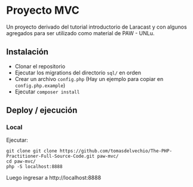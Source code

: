 # Proyecto MVC

Un proyecto derivado del tutorial introductorio de Laracast y con algunos
agregados para ser utilizado como material de PAW - UNLu.

## Instalación

 - Clonar el repositorio
 - Ejecutar los migrations del directorio `sql/` en orden
 - Crear un archivo `config.php` (Hay un ejemplo para copiar en `config.php.example`)
 - Ejecutar `composer install`

## Deploy / ejecución

### Local

Ejecutar:

```
git clone git clone https://github.com/tomasdelvechio/The-PHP-Practitioner-Full-Source-Code.git paw-mvc/
cd paw-mvc/
php -S localhost:8888
```

Luego ingresar a http://localhost:8888

